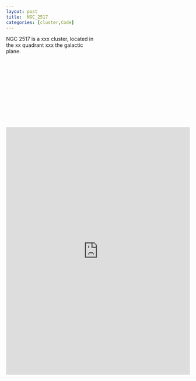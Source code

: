 ```yaml
---
layout: post
title:  NGC_2517
categories: [cluster,Code]
---
```


<!-- include Aladin Lite CSS file in the head section of your page -->
<link rel="stylesheet" href="https://aladin.u-strasbg.fr/AladinLite/api/v2/latest/aladin.min.css" />
 <!-- you can skip the following line if your page already integrates the jQuery library -->
<script type="text/javascript" src="https://code.jquery.com/jquery-1.12.1.min.js" charset="utf-8"></script>
 



<!-- Aladin Lite viewer -->
<div id="aladin-lite-div" align="left" style="width:250px;height:250px;">
    NGC 2517 is a xxx cluster, located in the xx quadrant xxx the galactic plane.
</div>
<script type="text/javascript" src="https://aladin.u-strasbg.fr/AladinLite/api/v2/latest/aladin.min.js" charset="utf-8"></script>
<script type="text/javascript">var aladin = A.aladin('#aladin-lite-div', {survey: "P/DSS2/color", fov:0.5, target: "ngc 2516"});</script>
<!-- Aladin Lite viewer -->

<!-- <div>
  <div style="float:left"> -->
<!--   </div>
  <div style="float:left">
    <p>NGC 2517 is a xxx cluster, located in the xx quadrant xxx the galactic plane.</p>
  </div>
</div> -->


<iframe src="https://mfr.osf.io/render?url=https://osf.io/download/ctwj9/?direct%26mode=render"
    width="100%"
    scrolling="yes"
    height="677px"
    marginheight="0"
    frameborder="0"
    allowfullscreen
    webkitallowfullscreen
>






<!-- <div style="text-align:justify; margin: 0px 0px 0px 50px">'Hullo, Mole!' said the Water Rat.<br>
'Hullo, Rat!' said the Mole.<br>
'Would you like to come over?' enquired the Rat presently.<br>
'Oh, its all very well to TALK,' said the Mole, rather pettishly, he being new to a river and riverside life and its ways.<br>
The Rat said nothing, but stooped and unfastened a rope and hauled on it; then lightly stepped into a little boat which the Mole had not observed. It was painted blue outside and white within, and was just the size for two animals; and the Mole's whole heart went out to it at once, even though he did not yet fully understand its uses.
</div> -->